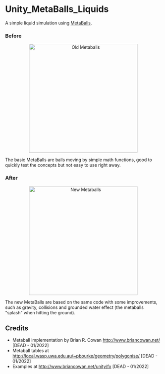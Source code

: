 # Unity_MetaBalls_Liquids
A simple liquid simulation using [MetaBalls](https://wiki.unity3d.com/index.php?title=MetaBalls).

### Before

<p align="center">
  <img alt="Old Metaballs" src="/Gifs/metaballs.gif" width="350">
  </p>
  
 The basic MetaBalls are balls moving by simple math functions, good to quickly test the concepts but not easy to use right away.

### After

<p align="center">
  <img alt="New Metaballs" src="/Gifs/new_metaballs.gif" width="350">
</p>

The new MetaBalls are based on the same code with some improvements, such as gravity, collisions and grounded water effect (the metaballs "splash" when hitting the ground).

## Credits

 * Metaball implementation by Brian R. Cowan http://www.briancowan.net/ [DEAD - 01/2022]
 * Metaball tables at http://local.wasp.uwa.edu.au/~pbourke/geometry/polygonise/ [DEAD - 01/2022]
 * Examples at http://www.briancowan.net/unity/fx [DEAD - 01/2022]
